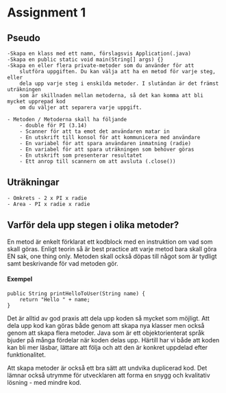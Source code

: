 # Assignment 1

## Pseudo
    -Skapa en klass med ett namn, förslagsvis Application(.java)
    -Skapa en public static void main(String[] args) {}
    -Skapa en eller flera private-metoder som du använder för att
        slutföra uppgiften. Du kan välja att ha en metod för varje steg, eller
        dela upp varje steg i enskilda metoder. I slutändan är det främst uträkningen
        som är skillnaden mellan metoderna, så det kan komma att bli mycket upprepad kod
        om du väljer att separera varje uppgift.

    - Metoden / Metoderna skall ha följande
        - double för PI (3.14)
        - Scanner för att ta emot det användaren matar in
        - En utskrift till konsol för att kommunicera med användare
        - En variabel för att spara användaren inmatning (radie)
        - En variabel för att spara uträkningen som behöver göras
        - En utskrift som presenterar resultatet
        - Ett anrop till scannern om att avsluta (.close())

## Uträkningar
    - Omkrets - 2 x PI x radie
    - Area - PI x radie x radie

## Varför dela upp stegen i olika metoder?

En metod är enkelt förklarat ett kodblock med en instruktion om vad som skall
göras. Enligt teorin så är best practice att varje metod bara skall göra EN sak,
one thing only. Metoden skall också döpas till något som är tydligt samt beskrivande
för vad metoden gör.

#### Exempel
    public String printHelloToUser(String name) {
        return "Hello " + name;
    }

Det är alltid av god praxis att dela upp koden så mycket som möjligt.
Att dela upp kod kan göras både genom att skapa nya klasser men också genom
att skapa flera metoder. Java som är ett objektorienterat språk bjuder på
många fördelar när koden delas upp. Härtill har vi både att koden kan bli
mer läsbar, lättare att följa och att den är konkret uppdelad efter funktionalitet.

Att skapa metoder är också ett bra sätt att undvika duplicerad kod. Det lämnar också
utrymme för utvecklaren att forma en snygg och kvalitativ lösning - med mindre kod.





